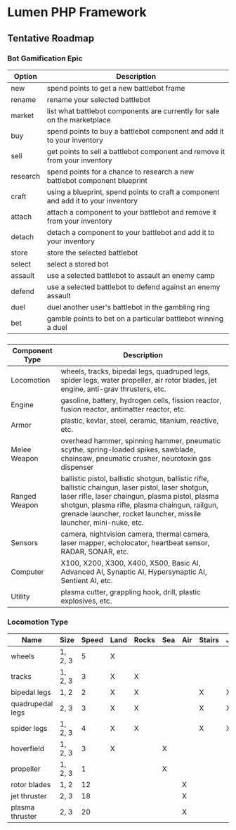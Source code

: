 # Lumen PHP Framework

## Tentative Roadmap

### Bot Gamification Epic
| Option   | Description |
| -------- | ----------- |
| new      | spend points to get a new battlebot frame |
| rename   | rename your selected battlebot |
| market   | list what battlebot components are currently for sale on the marketplace |
| buy      | spend points to buy a battlebot component and add it to your inventory |
| sell     | get points to sell a battlebot component and remove it from your inventory |
| research | spend points for a chance to research a new battlebot component blueprint |
| craft    | using a blueprint, spend points to craft a component and add it to your inventory |
| attach   | attach a component to your battlebot and remove it from your inventory |
| detach   | detach a component to your battlebot and add it to your inventory |
| store    | store the selected battlebot |
| select   | select a stored bot |
| assault  | use a selected battlebot to assault an enemy camp |
| defend   | use a selected battlebot to defend against an enemy assault |
| duel     | duel another user's battlebot in the gambling ring |
| bet      | gamble points to bet on a particular battlebot winning a duel |

###
| Component Type | Description |
| -------------- | ----------- |
| Locomotion     | wheels, tracks, bipedal legs, quadruped legs, spider legs, water propeller, air rotor blades, jet engine, anti-grav thrusters, etc. |
| Engine         | gasoline, battery, hydrogen cells, fission reactor, fusion reactor, antimatter reactor, etc. |
| Armor          | plastic, kevlar, steel, ceramic, titanium, reactive, etc. |
| Melee Weapon   | overhead hammer, spinning hammer, pneumatic scythe, spring-loaded spikes, sawblade, chainsaw, pneumatic crusher, neurotoxin gas dispenser |
| Ranged Weapon  | ballistic pistol, ballistic shotgun, ballistic rifle, ballistic chaingun, laser pistol, laser shotgun, laser rifle, laser chaingun, plasma pistol, plasma shotgun, plasma rifle, plasma chaingun, railgun, grenade launcher, rocket launcher, missile launcher, mini-nuke, etc. |
| Sensors        | camera, nightvision camera, thermal camera, laser mapper, echolocator, heartbeat sensor, RADAR, SONAR, etc. |
| Computer       | X100, X200, X300, X400, X500, Basic AI, Advanced AI, Synaptic AI, Hypersynaptic AI, Sentient AI, etc. |
| Utility        | plasma cutter, grappling hook, drill, plastic explosives, etc. |

### Locomotion Type
| Name             | Size    | Speed | Land | Rocks | Sea | Air | Stairs | Jumps | Climbs |
| ---------------- | ------- | ----- | ---- | ----- | --- | --- | ------ | ----- | ------ |
| wheels           | 1, 2, 3 | 5     |  X   |       |     |     |        |       |        |
| tracks           | 1, 2, 3 | 3     |  X   |   X   |     |     |        |       |        |
| bipedal legs     | 1, 2    | 2     |  X   |   X   |     |     |  X     | X     |        |
| quadrupedal legs | 2, 3    | 3     |  X   |   X   |     |     |  X     | X     | X      |
| spider legs      | 1, 2, 3 | 4     |  X   |   X   |     |     |  X     | X     | X      |
| hoverfield       | 1, 2, 3 | 3     |  X   |       | X   |     |        |       |        |
| propeller        | 1, 2, 3 | 1     |      |       | X   |     |        |       |        |
| rotor blades     | 1, 2    | 12    |      |       |     | X   |        |       |        |
| jet thruster     | 2, 3    | 18    |      |       |     | X   |        |       |        |
| plasma thruster  | 2, 3    | 20    |      |       |     | X   |        |       |        |
